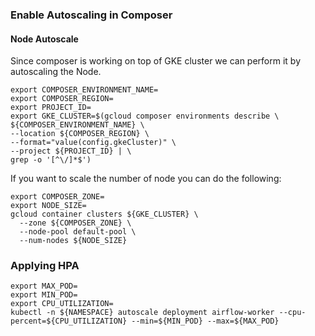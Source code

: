 ### Enable Autoscaling in Composer

#### Node Autoscale

Since composer is working on top of GKE cluster we can perform it by autoscaling the Node.

```aidl
export COMPOSER_ENVIRONMENT_NAME=
export COMPOSER_REGION=
export PROJECT_ID=
export GKE_CLUSTER=$(gcloud composer environments describe \
${COMPOSER_ENVIRONMENT_NAME} \
--location ${COMPOSER_REGION} \
--format="value(config.gkeCluster)" \
--project ${PROJECT_ID} | \
grep -o '[^\/]*$')
```

If you want to scale the number of node you can do the following:
```aidl
export COMPOSER_ZONE=
export NODE_SIZE=
gcloud container clusters ${GKE_CLUSTER} \
  --zone ${COMPOSER_ZONE} \
  --node-pool default-pool \
  --num-nodes ${NODE_SIZE}
```

### Applying HPA

```aidl
export MAX_POD=
export MIN_POD=
export CPU_UTILIZATION=
kubectl -n ${NAMESPACE} autoscale deployment airflow-worker --cpu-percent=${CPU_UTILIZATION} --min=${MIN_POD} --max=${MAX_POD}
```
